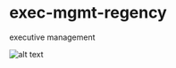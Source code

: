 # exec-mgmt-regency
executive management


![alt text](http://onelaw.us/images/2020/logos-black/logo-blk-Regency.png)
